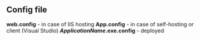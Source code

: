 ## Config file ##

**web.config** - in case of IIS hosting
**App.config** - in case of self-hosting or client (Visual Studio)
**_ApplicationName_.exe.config** - deployed

